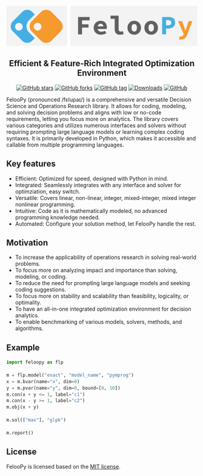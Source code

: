 #

<img src="assets/banner.png" alt="logo">

<h2 align='center'>Efficient & Feature-Rich Integrated Optimization Environment</h2>

<center>

[![GitHub stars](https://img.shields.io/github/stars/ktafakkori/feloopy?label=stars&style=flat-rounded&color=success&logo=github)](https://github.com/ktafakkori/feloopy/stargazers)
[![GitHub forks](https://img.shields.io/github/forks/ktafakkori/feloopy?label=forks&style=flat-rounded&color=blue)](https://github.com/ktafakkori/feloopy/network/members)
[![GitHub tag](https://img.shields.io/github/v/tag/ktafakkori/feloopy?sort=semver&label=version&style=flat-rounded&color=orange)](https://github.com/ktafakkori/feloopy/releases)
[![Downloads](https://pepy.tech/badge/feloopy?style=flat-rounded&color=green)](https://pepy.tech/project/feloopy)
[![GitHub](https://img.shields.io/github/license/ktafakkori/feloopy?style=flat-rounded&color=red)](https://github.com/ktafakkori/feloopy/blob/main/LICENSE)

</center>

FelooPy (pronounced /fɛlupaɪ/) is a comprehensive and versatile Decision Science and Operations Research library. It allows for coding, modeling, and solving decision problems and aligns with low or no-code requirements, letting you focus more on analytics. The library covers various categories and utilizes numerous interfaces and solvers without requiring prompting large language models or learning complex coding syntaxes. It is primarily developed in Python, which makes it accessible and callable from multiple programming languages.

## Key features

- Efficient: Optimized for speed, designed with Python in mind.
- Integrated: Seamlessly integrates with any interface and solver for optimziation, easy switch.
- Versatile: Covers linear, non-linear, integer, mixed-integer, mixed integer nonlinear programming.
- Intuitive: Code as it is mathematically modeled, no advanced programming knowledge needed.
- Automated: Configure your solution method, let FelooPy handle the rest.


## Motivation

- To increase the applicability of operations research in solving real-world problems.
- To focus more on analyzing impact and importance than solving, modeling, or coding.
- To reduce the need for prompting large language models and seeking coding suggestions.
- To focus more on stability and scalability than feasibility, logicality, or optimality.
- To have an all-in-one integrated optimization environment for decision analytics.
- To enable benchmarking of various models, solvers, methods, and algorithms.

## Example

```py
import feloopy as flp

m = flp.model("exact", "model_name", "pymprog")
x = m.bvar(name="x", dim=0)
y = m.pvar(name="y", dim=0, bound=[0, 10])
m.con(x + y <= 1, label="c1")
m.con(x - y >= 1, label="c2")
m.obj(x + y)

m.sol(["max"], "glpk")

m.report()
```

## License

FelooPy is licensed based on the [MIT license](https://github.com/ktafakkori/feloopy/blob/main/LICENSE).